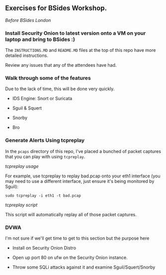 Exercises for BSides Workshop.
------------------------------

*Before BSides London*

### Install Security Onion to latest version onto a VM on your laptop and bring to BSides :) 

The `INSTRUCTIONS.MD` and `README.MD` files at the top of this repo have more detailed instructions.

Review any issues that any of the attendees have had.

### Walk through some of the features

Due to the lack of time, this will be done very quickly.

- IDS Engine: Snort or Suricata

- Sguil & Squert

- Snorby

- Bro

### Generate Alerts Using tcpreplay

In the `pcaps` directory of this repo, I've placed a bunched of packet captures that you can play with using `tcpreplay`.

*tcpreplay usage*

For example, use tcpreplay to replay bad.pcap onto your eth1 interface (you may need to use a different interface, just ensure it's being monitored by Sguil):

    sudo tcpreplay -i eth1 -t bad.pcap

*tcpreplay script*

This script will automatically replay all of those packet captures.

### DVWA

I'm not sure if we'll get time to get to this section but the purpose here

- Install on Security Onion Distro

- Open up port 80 on ufw on the Security Onion instance.

- Throw some SQLi attacks against it and examine Sguil/Squert/Snorby
